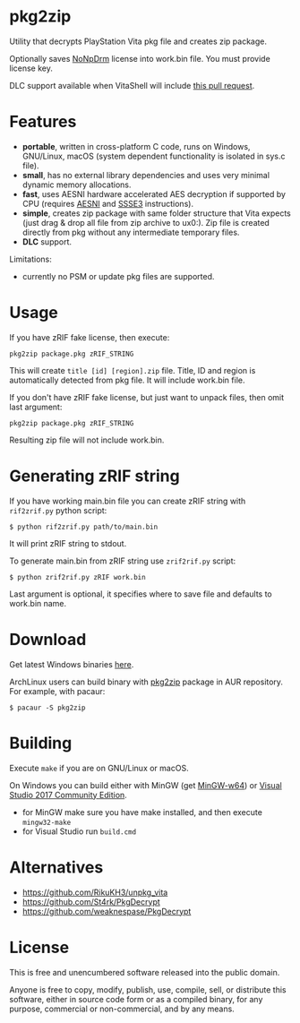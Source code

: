 # pkg2zip

Utility that decrypts PlayStation Vita pkg file and creates zip package.

Optionally saves [NoNpDrm](https://github.com/TheOfficialFloW/NoNpDrm) license into work.bin file. You must provide license key.

DLC support available when VitaShell will include [this pull request](https://github.com/TheOfficialFloW/VitaShell/pull/310).

# Features

* **portable**, written in cross-platform C code, runs on Windows, GNU/Linux, macOS (system dependent functionality is isolated in sys.c file).
* **small**, has no external library dependencies and uses very minimal dynamic memory allocations.
* **fast**, uses AESNI hardware accelerated AES decryption if supported by CPU (requires [AESNI](https://en.wikipedia.org/wiki/AES_instruction_set) and [SSSE3](https://en.wikipedia.org/wiki/SSSE3) instructions).
* **simple**, creates zip package with same folder structure that Vita expects (just drag & drop all file from zip archive to ux0:). Zip file is created directly from pkg without any intermediate temporary files.
* **DLC** support.

Limitations:

* currently no PSM or update pkg files are supported.

# Usage

If you have zRIF fake license, then execute:

    pkg2zip package.pkg zRIF_STRING

This will create `title [id] [region].zip` file. Title, ID and region is automatically detected from pkg file. It will include work.bin file.

If you don't have zRIF fake license, but just want to unpack files, then omit last argument:

    pkg2zip package.pkg zRIF_STRING

Resulting zip file will not include work.bin.

# Generating zRIF string

If you have working main.bin file you can create zRIF string with `rif2zrif.py` python script:

    $ python rif2zrif.py path/to/main.bin

It will print zRIF string to stdout.

To generate main.bin from zRIF string use `zrif2rif.py` script:

    $ python zrif2rif.py zRIF work.bin

Last argument is optional, it specifies where to save file and defaults to work.bin name.

# Download

Get latest Windows binaries [here](https://github.com/mmozeiko/pkg2zip/releases).

ArchLinux users can build binary with [pkg2zip](https://aur.archlinux.org/packages/pkg2zip/) package in AUR repository. For example, with pacaur:

    $ pacaur -S pkg2zip

# Building

Execute `make` if you are on GNU/Linux or macOS.

On Windows you can build either with MinGW (get [MinGW-w64](http://www.msys2.org/)) or [Visual Studio 2017 Community Edition](https://www.visualstudio.com/vs/community/).
* for MinGW make sure you have make installed, and then execute `mingw32-make`
* for Visual Studio run `build.cmd`

# Alternatives

* https://github.com/RikuKH3/unpkg_vita
* https://github.com/St4rk/PkgDecrypt
* https://github.com/weaknespase/PkgDecrypt

# License

This is free and unencumbered software released into the public domain.

Anyone is free to copy, modify, publish, use, compile, sell, or distribute this software, either in source code form or as a compiled binary, for any purpose, commercial or non-commercial, and by any means.
